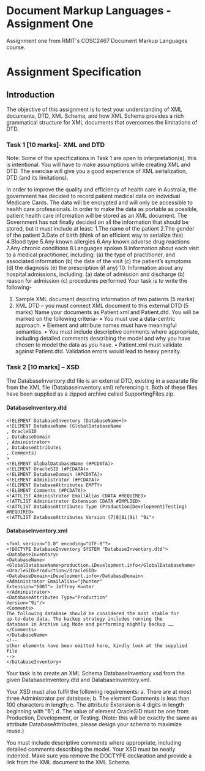 # Document Markup Languages - Assignment One
Assignment one from RMIT's COSC2467 Document Markup Languages course.

# Assignment Specification

## Introduction
The objective of this assignment is to test your understanding of XML documents, DTD, XML
Schema, and how XML Schema provides a rich grammatical structure for XML documents
that overcomes the limitations of DTD.

### Task 1 [10 marks]- XML and DTD
Note: Some of the specifications in Task 1 are open to interpretation(s), this is intentional.
You will have to make assumptions while creating XML and DTD. The exercise will give you
a good experience of XML serialization, DTD (and its limitations).

In order to improve the quality and efficiency of health care in Australia, the government
has decided to record patient medical data on individual Medicare Cards. The data will
be encrypted and will only be accessible to health care professionals. In order to make
the data as portable as possible, patient health care information will be stored as an XML
document. The Government has not finally decided on all the information that should be
stored, but it must include at least:
1.The name of the patient
2.The gender of the patient
3.Date of birth (think of an efficient way to serialize this)
4.Blood type
5.Any known allergies
6.Any known adverse drug reactions
7.Any chronic conditions
8.Languages spoken
9.Information about each visit to a medical practitioner, including:
(a) the type of practitioner, and associated information
(b) the date of the visit
(c) the patient’s symptoms
(d) the diagnosis
(e) the prescription (if any)
10. Information about any hospital admissions, including:
(a) date of admission and discharge
(b) reason for admission
(c) procedures performed
Your task is to write the following-
1. Sample XML document depicting information of two patients (5 marks)
2. XML DTD – you must connect XML document to this external DTD (5 marks)
Name your documents as Patient.xml and Patient.dtd. You will be marked on
the following criteria-
• You must use a data-centric approach.
• Element and attribute names must have meaningful semantics.
• You must include descriptive comments where appropriate, including
detailed comments describing the model and why you have chosen to
model the data as you have.
• Patient.xml must validate against Patient.dtd. Validation errors
would lead to heavy penalty.

### Task 2 [10 marks] – XSD
The DatabaseInventory.dtd file is an external DTD, existing in a separate file from
the XML file (DatabaseInventory.xml) referencing it. Both of these files have been
supplied as a zipped archive called SupportingFiles.zip.
#### DatabaseInventory.dtd
```
<!ELEMENT DatabaseInventory (DatabaseName+)>
<!ELEMENT DatabaseName (GlobalDatabaseName
, OracleSID
, DatabaseDomain
, Administrator+
, DatabaseAttributes
, Comments)
>
<!ELEMENT GlobalDatabaseName (#PCDATA)>
<!ELEMENT OracleSID (#PCDATA)>
<!ELEMENT DatabaseDomain (#PCDATA)>
<!ELEMENT Administrator (#PCDATA)>
<!ELEMENT DatabaseAttributes EMPTY>
<!ELEMENT Comments (#PCDATA)>
<!ATTLIST Administrator EmailAlias CDATA #REQUIRED>
<!ATTLIST Administrator Extension CDATA #IMPLIED>
<!ATTLIST DatabaseAttributes Type (Production|Development|Testing) #REQUIRED>
<!ATTLIST DatabaseAttributes Version (7|8|8i|9i) "9i">
```
#### DatabaseInventory.xml
```
<?xml version="1.0" encoding="UTF-8"?>
<!DOCTYPE DatabaseInventory SYSTEM "DatabaseInventory.dtd">
<DatabaseInventory>
<DatabaseName>
<GlobalDatabaseName>production.iDevelopment.info</GlobalDatabaseName>
<OracleSID>Production</OracleSID>
<DatabaseDomain>iDevelopment.info</DatabaseDomain>
<Administrator EmailAlias="jhunter"
Extension="6007"> Jeffrey Hunter
</Administrator>
<DatabaseAttributes Type="Production"
Version="9i"/>
<Comments>
The following database should be considered the most stable for
up-to-date data. The backup strategy includes running the
database in Archive Log Mode and performing nightly backup ……
</Comments>
</DatabaseName>
<!--
other elements have been omitted here, kindly look at the supplied file
-->
</DatabaseInventory>
```

Your task is to create an XML Schema DatabaseInventory.xsd from the given
DatabaseInventory.dtd and DatabaseInventory.xml.

Your XSD must also fulfil the following requirements:
a. There are at most three Administrator per database;
b. The element Comments is less than 100 characters in length;
c. The attribute Extension is 4 digits in length beginning with “6”;
d. The value of element OracleSID must be one from Production, Development, or Testing.
(Note: this will be exactly the same as attribute DatabaseAttributes, please design your schema to maximize reuse.)

You must include descriptive comments where appropriate, including detailed comments describing the model.
Your XSD must be neatly indented.
Make sure you remove the DOCTYPE declaration and provide a link from the XML document to the XML Schema.
